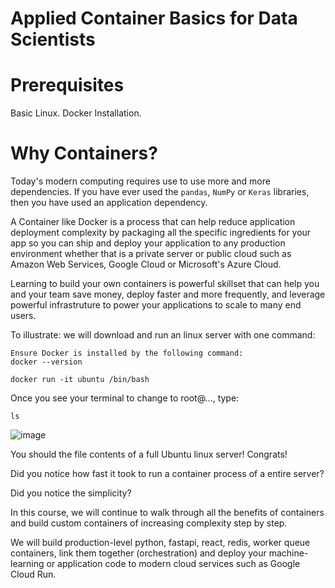 # Applied Container Basics for Data Scientists 

# Prerequisites

Basic Linux.
Docker Installation.

# Why Containers?

Today's modern computing requires use to use more and more dependencies. 
If you have ever used the `pandas`, `NumPy` or `Keras` libraries, then you have used an application dependency. 

A Container like Docker is a process that can help reduce application deployment complexity by packaging all the specific ingredients for your app so you can ship and deploy your application to any production environment whether that is a private server or public cloud such as Amazon Web Services, Google Cloud or Microsoft's Azure Cloud.

Learning to build your own containers is powerful skillset that can help you and your team save money, deploy faster and more frequently, and leverage powerful infrastruture to power your applications to scale to many end users.

To illustrate: we will download and run an linux server with one command:

```
Ensure Docker is installed by the following command:
docker --version
```

```
docker run -it ubuntu /bin/bash
```

Once you see your terminal to change to root@..., type: 

```
ls
```

![image](https://user-images.githubusercontent.com/4943759/149857696-32a773c5-19ba-4df0-a4b3-773e6710ea87.png)


You should the file contents of a full Ubuntu linux server! Congrats!

Did you notice how fast it took to run a container process of a entire server? 

Did you notice the simplicity?

In this course, we will continue to walk through all the benefits of containers and build custom containers of increasing complexity step by step.

We will build production-level python, fastapi, react, redis, worker queue containers, link them together (orchestration) and deploy your machine-learning or application code to modern cloud services such as Google Cloud Run.


